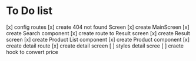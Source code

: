 # To Do list
[x] config routes
[x] create 404 not found Screen
[x] create MainScreen
[x] create Search component
[x] create route to Result screen
[x] create Result screen
[x] create Product List component
[x] create Product component
[x] create detail route
[x] create detail screen 
	[ ] styles detail scree
[ ] craete hook to convert price
